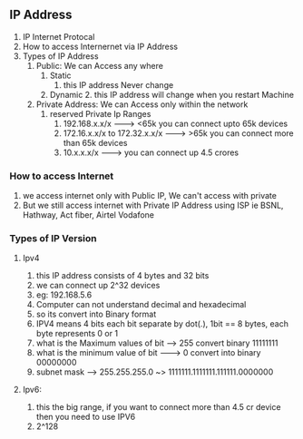 ## IP Address 
   1. IP Internet Protocal 
   2. How to access Internernet via IP Address 
   3. Types of IP Address 
        1. Public: We can Access any where
            1. Static 
                1. this IP address Never change
            2. Dynamic 
                2. this IP address will change when you restart Machine
        2. Private Address: We can Access only within the network
            1. reserved Private Ip Ranges 
                1. 192.168.x.x/x ---> <65k you can connect upto 65k devices
                2. 172.16.x.x/x to 172.32.x.x/x ---> >65k you can connect more than 65k devices
                3. 10.x.x.x/x ---> you can connect up 4.5 crores   

### How to access Internet 
   1. we access internet only with Public IP, We can't access with private 
   2. But we still access internet with Private IP Address using ISP ie BSNL, Hathway, Act fiber, Airtel Vodafone 

### Types of IP Version 
   1. Ipv4
      1. this IP address consists of 4 bytes and 32 bits 
      2. we can connect up 2^32 devices 
      3. eg: 192.168.5.6 
      4. Computer can not understand decimal and hexadecimal 
      5. so its convert into Binary format 
      6. IPV4 means 4 bits each bit separate by dot(.), 1bit == 8 bytes, each byte represents 0 or 1
      7. what is the Maximum values of bit --> 255 convert binary 11111111 
      8. what is the minimum value of bit ---> 0 convert into binary 00000000 
      9. subnet mask --> 255.255.255.0 ~> 1111111.1111111.111111.0000000 

   2. Ipv6: 
      1. this the big range, if you want to connect more than 4.5 cr device then you need to use IPV6 
      2. 2^128 

